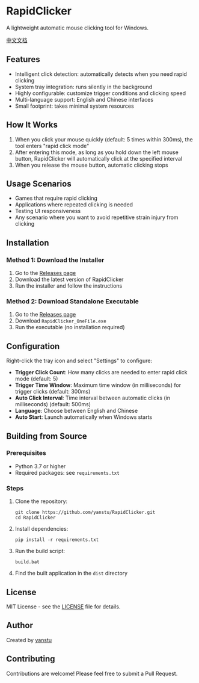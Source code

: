 # RapidClicker

A lightweight automatic mouse clicking tool for Windows.

[中文文档](README_ZH.md)

## Features

- Intelligent click detection: automatically detects when you need rapid clicking
- System tray integration: runs silently in the background
- Highly configurable: customize trigger conditions and clicking speed
- Multi-language support: English and Chinese interfaces
- Small footprint: takes minimal system resources

## How It Works

1. When you click your mouse quickly (default: 5 times within 300ms), the tool enters "rapid click mode"
2. After entering this mode, as long as you hold down the left mouse button, RapidClicker will automatically click at the specified interval
3. When you release the mouse button, automatic clicking stops

## Usage Scenarios

- Games that require rapid clicking
- Applications where repeated clicking is needed
- Testing UI responsiveness
- Any scenario where you want to avoid repetitive strain injury from clicking

## Installation

### Method 1: Download the Installer

1. Go to the [Releases page](https://github.com/yanstu/RapidClicker/releases)
2. Download the latest version of RapidClicker
3. Run the installer and follow the instructions

### Method 2: Download Standalone Executable

1. Go to the [Releases page](https://github.com/yanstu/RapidClicker/releases)
2. Download `RapidClicker_OneFile.exe`
3. Run the executable (no installation required)

## Configuration

Right-click the tray icon and select "Settings" to configure:

- **Trigger Click Count**: How many clicks are needed to enter rapid click mode (default: 5)
- **Trigger Time Window**: Maximum time window (in milliseconds) for trigger clicks (default: 300ms)
- **Auto Click Interval**: Time interval between automatic clicks (in milliseconds) (default: 500ms)
- **Language**: Choose between English and Chinese
- **Auto Start**: Launch automatically when Windows starts

## Building from Source

### Prerequisites

- Python 3.7 or higher
- Required packages: see `requirements.txt`

### Steps

1. Clone the repository:
   ```
   git clone https://github.com/yanstu/RapidClicker.git
   cd RapidClicker
   ```

2. Install dependencies:
   ```
   pip install -r requirements.txt
   ```

3. Run the build script:
   ```
   build.bat
   ```

4. Find the built application in the `dist` directory

## License

MIT License - see the [LICENSE](LICENSE) file for details.

## Author

Created by [yanstu](https://github.com/yanstu)

## Contributing

Contributions are welcome! Please feel free to submit a Pull Request. 